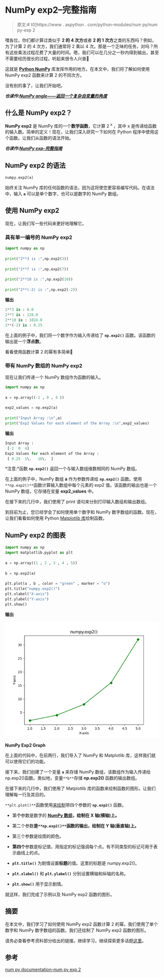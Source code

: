 # NumPy exp2–完整指南

> 原文:# t0]https://www . aspython . com/python-modules/num py/num py-exp 2

嘿各位，你们都计算过类似于 **2 的 4 次方**或者 **2 的 1 次方**之类的东西吗？例如，为了计算 2 的 4 次方，我们通常将 2 乘以 4 次。那是一个乏味的任务，对吗？所有这些乘法过程花费了大量的时间。嗯，我们可以在几分之一秒内得到输出，甚至不需要经历很长的过程，听起来很令人兴奋🙂

这就是 [**Python NumPy**](https://www.askpython.com/python-modules/numpy/python-numpy-module) 库发挥作用的地方。在本文中，我们将了解如何使用 NumPy exp2 函数来计算 2 的不同次方。

没有别的事了，让我们开始吧。

***也读作:[NumPy angle——返回一个复杂自变量的角度](https://www.askpython.com/python-modules/numpy/numpy-angle)***

## 什么是 NumPy exp2？

**NumPy exp2** 是 NumPy 库的一个**数学函数**，它计算 2 <sup>x</sup> ，其中 x 是传递给函数的输入数。简单的定义！现在，让我们深入研究一下如何在 Python 程序中使用这个函数。让我们从函数的语法开始。

***也读作:[NumPy exp-完整指南](https://www.askpython.com/python-modules/numpy/numpy-exp)***

## NumPy exp2 的语法

```py
numpy.exp2(a)

```

始终关注 NumPy 库的任何函数的语法，因为这将使您更容易编写代码。在语法中，输入 **`a`** 可以是单个数字，也可以是数字的 NumPy 数组。

## 使用 NumPy exp2

现在，让我们写一些代码来更好地理解它。

### 具有单一编号的 NumPy exp2

```py
import numpy as np

print("2**3 is :",np.exp2(3))

print("2**7 is :",np.exp2(7))

print("2**10 is :",np.exp2(10))

print("2**(-2) is :",np.exp2(-2))

```

**输出**

```py
2**3 is : 8.0
2**7 is : 128.0
2**10 is : 1024.0
2**(-2) is : 0.25

```

在上面的例子中，我们将一个数字作为输入传递给了 **`np.exp2()`** 函数。该函数的输出是一个**浮点数**。

看看使用函数计算 2 的幂有多简单🙂

### 带有 NumPy 数组的 NumPy exp2

现在让我们传递一个 NumPy 数组作为函数的输入。

```py
import numpy as np

a = np.array((-2 , 0 , 4 ))

exp2_values = np.exp2(a)

print("Input Array :\n",a)
print("Exp2 Values for each element of the Array :\n",exp2_values)

```

**输出**

```py
Input Array :
 [-2  0  4]
Exp2 Values for each element of the Array :
 [ 0.25  1\.   16\.  ]

```

*注意:*函数 **`np.exp2()`** 返回一个与输入数组维数相同的 NumPy 数组。

在上面的例子中，NumPy 数组 **a** 作为参数传递给 **`np.exp2()`** 函数。使用`**np.exp2()**`函数计算输入数组中每个元素的 exp2 值。该函数的输出也是一个 NumPy 数组，它存储在变量 **exp2_values** 中。

在接下来的几行中，我们使用了 print 语句来分别打印输入数组和输出数组。

到目前为止，您已经学会了如何使用单个数字和 NumPy 数字数组的函数。现在，让我们看看如何使用 Python [Matplotlib 库](https://matplotlib.org/)绘制函数。

## NumPy exp2 的图表

```py
import numpy as np
import matplotlib.pyplot as plt

a = np.array((1 , 2 , 3 , 4 , 5))

b = np.exp2(a)

plt.plot(a , b , color = "green" , marker = "o")
plt.title("numpy.exp2()")
plt.xlabel("X-axis")
plt.ylabel("Y-axis")
plt.show()

```

**输出**

![NumPy Exp2 Graph](img/2b45b0ec9dd57f98831dbb7573f29f64.png)

**NumPy Exp2 Graph**

在上面的代码中，在前两行，我们导入了 NumPy 和 Matplotlib 库，这样我们就可以使用它们的功能。

接下来，我们创建了一个变量 **`a`** 来存储 NumPy 数组，该数组作为输入传递给 np.exp2()函数。类似地，变量`**b**`存储 **np.exp2()** 函数的输出数组。

在接下来的几行中，我们使用了 Matplotlib 库的函数来绘制函数的图形。让我们理解每一行及其目的。

`**plt.plot()**`函数使用[来绘制](https://www.askpython.com/python/examples/plot-mathematical-functions)带四个参数的 **`np.exp2()`** 函数。

*   第**个**参数是数字的 **[NumPy 数组](https://www.askpython.com/python-modules/numpy/python-numpy-arrays)，绘制在 X 轴(横轴)上。**
*   第二个参数**是`**np.exp2()**`函数的输出，绘制在 Y 轴(垂直轴)上。**
*   第三个参数是绘图的颜色。
*   **第四个**参数是标记值，用指定的标记强调每个点。有不同类型的标记可用于表示曲线上的点。

*   **`plt.title()`** 为剧情设置**标题**的值。这里的标题是 numpy.exp2()。
*   **`plt.xlabel()`** 和 **`plt.ylabel()`** 分别设置横轴和纵轴的名称。
*   **`plt.show()`** 用于显示剧情。

就这样，我们完成了示例以及 NumPy exp2 函数的图形。

## 摘要

在本文中，我们学习了如何使用 NumPy exp2 函数计算 2 的幂。我们使用了单个数字和 NumPy 数字数组的函数。我们还绘制了 NumPy exp2 函数的图形。

请务必查看参考资料部分给出的链接。继续学习，继续探索更多话题[这里](https://www.askpython.com/)。

## 参考

[num py documentation–num py exp 2](https://numpy.org/doc/stable/reference/generated/numpy.exp2.html)
